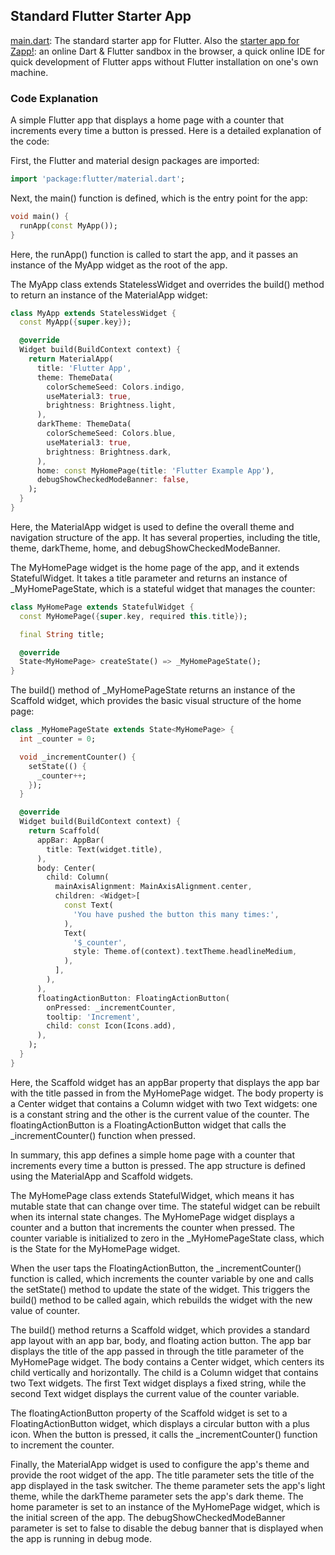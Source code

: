 ## Standard Flutter Starter App

[main.dart](https://github.com/jonfernq/Flutter-Flashcards/blob/main/FlutterLearning/Starter/main.dart): The standard starter app for Flutter. 
Also the [starter app for Zapp!](https://zapp.run/edit/flutter?entry=lib/main.dart&file=lib/main.dart:0-4129): an online Dart & Flutter sandbox in the browser,
a quick online IDE for quick development of Flutter apps without Flutter installation on one's own machine.

### Code Explanation

A simple Flutter app that displays a home page with a counter that increments every time a button is pressed. Here is a detailed explanation of the code:

First, the Flutter and material design packages are imported:

```dart
import 'package:flutter/material.dart';
```

Next, the main() function is defined, which is the entry point for the app:

```dart
void main() {
  runApp(const MyApp());
}
```

Here, the runApp() function is called to start the app, and it passes an instance of the MyApp widget as the root of the app.

The MyApp class extends StatelessWidget and overrides the build() method to return an instance of the MaterialApp widget:

```dart
class MyApp extends StatelessWidget {
  const MyApp({super.key});

  @override
  Widget build(BuildContext context) {
    return MaterialApp(
      title: 'Flutter App',
      theme: ThemeData(
        colorSchemeSeed: Colors.indigo,
        useMaterial3: true,
        brightness: Brightness.light,
      ),
      darkTheme: ThemeData(
        colorSchemeSeed: Colors.blue,
        useMaterial3: true,
        brightness: Brightness.dark,
      ),
      home: const MyHomePage(title: 'Flutter Example App'),
      debugShowCheckedModeBanner: false,
    );
  }
}
```

Here, the MaterialApp widget is used to define the overall theme and navigation structure of the app. It has several properties, including the title, theme, darkTheme, home, and debugShowCheckedModeBanner.

The MyHomePage widget is the home page of the app, and it extends StatefulWidget. It takes a title parameter and returns an instance of _MyHomePageState, which is a stateful widget that manages the counter:

```dart
class MyHomePage extends StatefulWidget {
  const MyHomePage({super.key, required this.title});

  final String title;

  @override
  State<MyHomePage> createState() => _MyHomePageState();
}
```

The build() method of _MyHomePageState returns an instance of the Scaffold widget, which provides the basic visual structure of the home page:

```dart
class _MyHomePageState extends State<MyHomePage> {
  int _counter = 0;

  void _incrementCounter() {
    setState(() {
      _counter++;
    });
  }

  @override
  Widget build(BuildContext context) {
    return Scaffold(
      appBar: AppBar(
        title: Text(widget.title),
      ),
      body: Center(
        child: Column(
          mainAxisAlignment: MainAxisAlignment.center,
          children: <Widget>[
            const Text(
              'You have pushed the button this many times:',
            ),
            Text(
              '$_counter',
              style: Theme.of(context).textTheme.headlineMedium,
            ),
          ],
        ),
      ),
      floatingActionButton: FloatingActionButton(
        onPressed: _incrementCounter,
        tooltip: 'Increment',
        child: const Icon(Icons.add),
      ),
    );
  }
}
```

Here, the Scaffold widget has an appBar property that displays the app bar with the title passed in from the MyHomePage widget. The body property is a Center widget that contains a Column widget with two Text widgets: one is a constant string and the other is the current value of the counter. The floatingActionButton is a FloatingActionButton widget that calls the _incrementCounter() function when pressed.

In summary, this app defines a simple home page with a counter that increments every time a button is pressed. The app structure is defined using the MaterialApp and Scaffold widgets.

The MyHomePage class extends StatefulWidget, which means it has mutable state that can change over time. The stateful widget can be rebuilt when its internal state changes. The MyHomePage widget displays a counter and a button that increments the counter when pressed. The counter variable is initialized to zero in the _MyHomePageState class, which is the State for the MyHomePage widget.

When the user taps the FloatingActionButton, the _incrementCounter() function is called, which increments the counter variable by one and calls the setState() method to update the state of the widget. This triggers the build() method to be called again, which rebuilds the widget with the new value of counter.

The build() method returns a Scaffold widget, which provides a standard app layout with an app bar, body, and floating action button. The app bar displays the title of the app passed in through the title parameter of the MyHomePage widget. The body contains a Center widget, which centers its child vertically and horizontally. The child is a Column widget that contains two Text widgets. The first Text widget displays a fixed string, while the second Text widget displays the current value of the counter variable.

The floatingActionButton property of the Scaffold widget is set to a FloatingActionButton widget, which displays a circular button with a plus icon. When the button is pressed, it calls the _incrementCounter() function to increment the counter.

Finally, the MaterialApp widget is used to configure the app's theme and provide the root widget of the app. The title parameter sets the title of the app displayed in the task switcher. The theme parameter sets the app's light theme, while the darkTheme parameter sets the app's dark theme. The home parameter is set to an instance of the MyHomePage widget, which is the initial screen of the app. The debugShowCheckedModeBanner parameter is set to false to disable the debug banner that is displayed when the app is running in debug mode.






```dart



```




```dart



```


```dart



```



```dart



```

